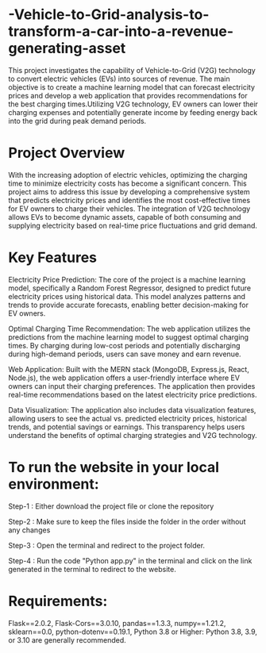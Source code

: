 # -Vehicle-to-Grid-analysis-to-transform-a-car-into-a-revenue-generating-asset
This project investigates the capability of Vehicle-to-Grid (V2G) technology to convert electric vehicles (EVs) into sources of revenue. The main objective is to create a machine learning model that can forecast electricity prices and develop a web application that provides recommendations for the best charging times.Utilizing V2G technology, EV owners can lower their charging expenses and potentially generate income by feeding energy back into the grid during peak demand periods.

# Project Overview
With the increasing adoption of electric vehicles, optimizing the charging time to minimize electricity costs has become a significant concern. This project aims to address this issue by developing a comprehensive system that predicts electricity prices and identifies the most cost-effective times for EV owners to charge their vehicles. The integration of V2G technology allows EVs to become dynamic assets, capable of both consuming and supplying electricity based on real-time price fluctuations and grid demand.

# Key Features
Electricity Price Prediction: The core of the project is a machine learning model, specifically a Random Forest Regressor, designed to predict future electricity prices using historical data. This model analyzes patterns and trends to provide accurate forecasts, enabling better decision-making for EV owners.

Optimal Charging Time Recommendation: The web application utilizes the predictions from the machine learning model to suggest optimal charging times. By charging during low-cost periods and potentially discharging during high-demand periods, users can save money and earn revenue.

Web Application: Built with the MERN stack (MongoDB, Express.js, React, Node.js), the web application offers a user-friendly interface where EV owners can input their charging preferences. The application then provides real-time recommendations based on the latest electricity price predictions.

Data Visualization: The application also includes data visualization features, allowing users to see the actual vs. predicted electricity prices, historical trends, and potential savings or earnings. This transparency helps users understand the benefits of optimal charging strategies and V2G technology.

# To run the website in your local environment:

Step-1 : Either download the project file or clone the repository

Step-2 : Make sure to keep the files inside the folder in the order without any changes

Step-3 : Open the terminal and redirect to the project folder. 

Step-4 : Run the code "Python app.py" in the terminal and click on the link generated in the terminal to redirect to the website.

# Requirements:
Flask==2.0.2,
Flask-Cors==3.0.10,
pandas==1.3.3,
numpy==1.21.2,
sklearn==0.0,
python-dotenv==0.19.1,
Python 3.8 or Higher: Python 3.8, 3.9, or 3.10 are generally recommended.

